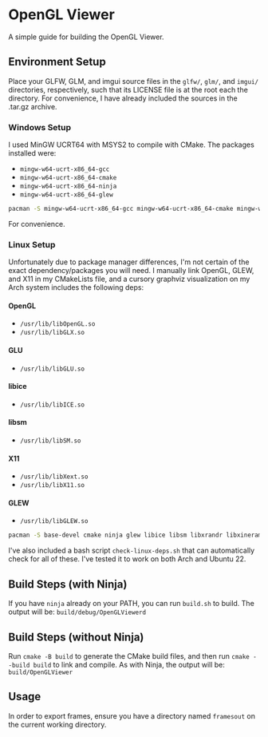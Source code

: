 # OpenGL Viewer
A simple guide for building the OpenGL Viewer.

## Environment Setup
Place your GLFW, GLM, and imgui source files in the `glfw/`, `glm/`, and `imgui/` directories, respectively, such that its LICENSE file
is at the root each the directory. 
For convenience, I have already included the sources in the .tar.gz archive.

### Windows Setup
I used MinGW UCRT64 with MSYS2 to compile with CMake. The packages installed were:
- `mingw-w64-ucrt-x86_64-gcc`
- `mingw-w64-ucrt-x86_64-cmake`
- `mingw-w64-ucrt-x86_64-ninja`
- `mingw-w64-ucrt-x86_64-glew`

```sh
pacman -S mingw-w64-ucrt-x86_64-gcc mingw-w64-ucrt-x86_64-cmake mingw-w64-ucrt-x86_64-ninja mingw-w64-ucrt-x86_64-glew
```
For convenience.

### Linux Setup
Unfortunately due to package manager differences, I'm not certain of the exact dependency/packages you will need.
I manually link OpenGL, GLEW, and X11 in my CMakeLists file, and a cursory graphviz visualization on my Arch system includes the following deps:
#### OpenGL
- `/usr/lib/libOpenGL.so`
- `/usr/lib/libGLX.so`
#### GLU
- `/usr/lib/libGLU.so`
#### libice
- `/usr/lib/libICE.so`
#### libsm
- `/usr/lib/libSM.so`
#### X11
- `/usr/lib/libXext.so`
- `/usr/lib/libX11.so`
#### GLEW
- `/usr/lib/libGLEW.so`

```sh
pacman -S base-devel cmake ninja glew libice libsm libxrandr libxinerama xorg-server libxcursor libxi
```

I've also included a bash script `check-linux-deps.sh` that can automatically check for all of these.
I've tested it to work on both Arch and Ubuntu 22.

## Build Steps (with Ninja)
If you have `ninja` already on your PATH, you can run `build.sh` to build.
The output will be: `build/debug/OpenGLViewerd`

## Build Steps (without Ninja)
Run `cmake -B build` to generate the CMake build files, and then run `cmake --build build` to link and compile.
As with Ninja, the output will be: `build/OpenGLViewer`

## Usage
In order to export frames, ensure you have a directory named `framesout` on the current working directory.